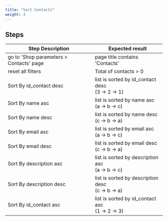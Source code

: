 ```yaml
---
title: "Sort Contacts"
weight: 4
---
```

## Steps
| Step Description | Expected result |
| ----- | ----- |
| go to 'Shop parameters > Contacts' page | page title contains 'Contacts' |
| reset all filters | Total of contacts > 0 |
| Sort By id_contact desc | list is sorted by id_contact desc<br>(3 -> 2 -> 1) |
| Sort By name asc | list is sorted by name asc<br>(a -> b -> c) |
| Sort By name desc | list is sorted by name desc<br>(c -> b -> a) |
| Sort By email asc | list is sorted by email asc<br>(a -> b -> c) |
| Sort By email desc | list is sorted by email desc<br>(c -> b -> a) |
| Sort By description asc | list is sorted by description asc<br>(a -> b -> c) |
| Sort By description desc | list is sorted by description desc<br>(c -> b -> a) |
| Sort By id_contact asc | list is sorted by id_contact asc<br>(1 -> 2 -> 3) |
